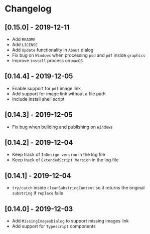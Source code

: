# Changelog
## [0.15.0] - 2019-12-11
- Add `README`
- Add `LICENSE`
- Add `Update` functionality in `About` dialog
- Fix bug on `Windows` when processing `psd` and `pdf` inside `graphics`
- Improve `install` process on `macOS`
  
## [0.14.4] - 2019-12-05
- Enable support for `pdf` image link
- Add support for image link without a file path
- Include install shell script

## [0.14.3] - 2019-12-05
- Fix bug when building and publishing on `Windows`
  
## [0.14.2] - 2019-12-04
- Keep track of `InDesign version` in the log file 
- Keep track of `ExtendedScript Version` in the log file
  
## [0.14.1] - 2019-12-04
- `try/catch` inside `cleanSubstringContent` so it returns the original `substring` if `replace` fails

## [0.14.0] - 2019-12-03
- Add `MissingImagesDialog` to support missing images link
- Add support for `Typescript` components